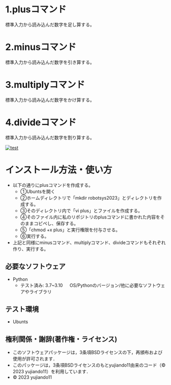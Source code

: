 # 1.plusコマンド      
標準入力から読み込んだ数字を足し算する。
# 2.minusコマンド     
標準入力から読み込んだ数字を引き算する。
# 3.multiplyコマンド　
標準入力から読み込んだ数字をかけ算する。
# 4.divideコマンド　　
標準入力から読み込んだ数字を割り算する。

[![test](https://github.com/yujiando11/robotsys2023/actions/workflows/test.yml/badge.svg)](https://github.com/yujiando11/robotsys2023/actions/workflows/test.yml)

# インストール方法・使い方
* 以下の通りにplusコマンドを作成する。
	* ①Ubuntsを開く
	* ②ホームディレクトリで「mkdir robotsys2023」とディレクトリを作成する。
	* ③そのディレクトリ内で「vi plus」とファイルを作成する。
	* ④そのファイル内に私のリポジトリのplusコマンドに書かれた内容をそのままコピペし、保存する。
	* ⑤「chmod +x plus」と実行権限を付与させる。
	* ⑥実行する。
* 上記と同様にminusコマンド、multiplyコマンド、divideコマンドもそれぞれ作り、実行する。

## 必要なソフトウェア
* Python
  * テスト済み: 3.7~3.10
　  OS/Pythonのバージョン/他に必要なソフトウェアやライブラリ

## テスト環境
* Ubunts


## 権利関係・謝辞(著作権・ライセンス)

* このソフトウェアパッケージは，3条項BSDライセンスの下，再頒布および使用が許可されます．
* このパッケージは，3条項BSDライセンスのもとyujiando11由来のコード（© 2023 yujiando11）を利用しています．
* © 2023 yujiando11
